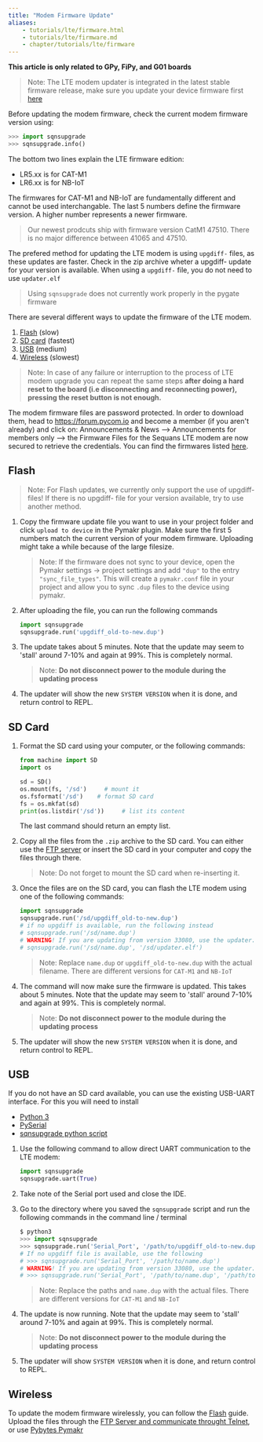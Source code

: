```yaml
---
title: "Modem Firmware Update"
aliases:
    - tutorials/lte/firmware.html
    - tutorials/lte/firmware.md
    - chapter/tutorials/lte/firmware
---
```


**This article is only related to GPy, FiPy, and G01 boards**

>Note: The LTE modem updater is integrated in the latest stable firmware release, make sure you update your device firmware first [here](/updatefirmware/device/)

Before updating the modem firmware, check the current modem firmware version using:
```python
>>> import sqnsupgrade
>>> sqnsupgrade.info()
```
The bottom two lines explain the LTE firmware edition:

* LR5.xx is for CAT-M1
* LR6.xx is for NB-IoT

The firmwares for CAT-M1 and NB-IoT are fundamentally different and cannot be used interchangable. The last 5 numbers define the firmware version. A higher number represents a newer firmware. 
> Our newest prodcuts ship with firmware version CatM1 47510. There is no major difference between 41065 and 47510. 

The prefered method for updating the LTE modem is using `upgdiff-` files, as these updates are faster. Check in the zip archive wheter a upgdiff- update for your version is available. When using a `upgdiff-` file, you do not need to use `updater.elf`

> Using `sqnsupgrade` does not currently work properly in the pygate firmware

There are several different ways to update the firmware of the LTE modem.
1. [Flash](/updatefirmware/ltemodem/#flash) (slow)
2. [SD card](/updatefirmware/ltemodem/#sd-card) (fastest)
3. [USB](/updatefirmware/ltemodem/#usb) (medium)
4. [Wireless](/updatefirmware/ltemodem/#wireless) (slowest)

>Note: In case of any failure or interruption to the process of LTE modem upgrade you can repeat the same steps **after doing a hard reset to the board (i.e disconnecting and reconnecting power), pressing the reset button is not enough.**

The modem firmware files are password protected. In order to download them, head to https://forum.pycom.io and become a member (if you aren't already) and click on:
Announcements & News --> Announcements for members only --> the Firmware Files for the Sequans LTE modem are now secured to retrieve the credentials. You can find the firmwares listed [here](https://software.pycom.io/downloads/sequans2.html).

## Flash

>Note: For Flash updates, we currently only support the use of upgdiff- files! If there is no upgdiff- file for your version available, try to use another method. 

1. Copy the firmware update file you want to use in your project folder and click `upload to device` in the Pymakr plugin. Make sure the first 5 numbers match the current version of your modem firmware. Uploading might take a while because of the large filesize.
    > Note: If the firmware does not sync to your device, open the Pymakr settings &rarr; project settings and add `"dup"` to the entry `"sync_file_types"`. This will create a `pymakr.conf` file in your project and allow you to sync `.dup` files to the device using pymakr.
2. After uploading the file, you can run the following commands
    ```python
    import sqnsupgrade
    sqnsupgrade.run('upgdiff_old-to-new.dup')
    ```
3. The update takes about 5 minutes. Note that the update may seem to 'stall' around 7-10% and again at 99%. This is completely normal. 
    >Note: **Do not disconnect power to the module during the updating process**
4. The updater will show the new `SYSTEM VERSION` when it is done, and return control to REPL.

## SD Card

1. Format the SD card using your computer, or the following commands:
    ```python
    from machine import SD
    import os

    sd = SD()
    os.mount(fs, '/sd')     # mount it
    os.fsformat('/sd')    # format SD card
    fs = os.mkfat(sd)
    print(os.listdir('/sd'))     # list its content
    ```
    The last command should return an empty list.

2. Copy all the files from the `.zip` archive to the SD card. You can either use the [FTP server](gettingstarted/programming/ftp/) or insert the SD card in your computer and copy the files through there. 
    >Note: Do not forget to mount the SD card when re-inserting it.

3. Once the files are on the SD card, you can flash the LTE modem using one of the following commands:
    ```python
    import sqnsupgrade
    sqnsupgrade.run('/sd/upgdiff_old-to-new.dup')
    # if no upgdiff is available, run the following instead
    # sqnsupgrade.run('/sd/name.dup')
    # WARNING! If you are updating from version 33080, use the updater.elf file as well, this is not needed for the upgdiff file.
    # sqnsupgrade.run('/sd/name.dup', '/sd/updater.elf')

    ```
    >Note: Replace `name.dup` or `upgdiff_old-to-new.dup` with the actual filename. There are different versions for `CAT-M1`  and `NB-IoT`

4. The command will now make sure the firmware is updated. This takes about 5 minutes. Note that the update may seem to 'stall' around 7-10% and again at 99%. This is completely normal. 
    >Note: **Do not disconnect power to the module during the updating process**
5. The updater will show the new `SYSTEM VERSION` when it is done, and return control to REPL.


## USB
If you do not have an SD card available, you can use the existing USB-UART interface. For this you will need to install 

* [Python 3](https://www.python.org/downloads)
* [PySerial](https://pythonhosted.org/pyserial/pyserial.html#installation)
* [sqnsupgrade python script](https://github.com/pycom/pycom-libraries/tree/master/lib/sqnsupgrade)

1. Use the following command to allow direct UART communication to the LTE modem:
    ```python
    import sqnsupgrade
    sqnsupgrade.uart(True)
    ```
2. Take note of the Serial port used and close the IDE.

3. Go to the directory where you saved the `sqnsupgrade` script and run the following commands in the command line / terminal
    ```python
    $ python3
    >>> import sqnsupgrade
    >>> sqnsupgrade.run('Serial_Port', '/path/to/upgdiff_old-to-new.dup')
    # If no upgdiff file is available, use the following
    # >>> sqnsupgrade.run('Serial_Port', '/path/to/name.dup')
    # WARNING! If you are updating from version 33080, use the updater.elf file as well, this is not needed for the upgdiff file
    # >>> sqnsupgrade.run('Serial_Port', '/path/to/name.dup', '/path/to/updater.elf')
    ```
    >Note: Replace the paths and `name.dup` with the actual files. There are different versions for `CAT-M1`  and `NB-IoT`

4. The update is now running. Note that the update may seem to 'stall' around 7-10% and again at 99%. This is completely normal. 
    >Note: **Do not disconnect power to the module during the updating process**
5.  The updater will show `SYSTEM VERSION` when it is done, and return control to REPL.


## Wireless

To update the modem firmware wirelessly, you can follow the [Flash](/updatefirmware/ltemodem/#flash) guide. Upload the files through the [FTP Server and communicate throught Telnet](/gettingstarted/programming/ftp/), or use [Pybytes Pymakr](https://pybytes.pycom.io/pymakr)


<!--
# Old content


Please also use the file upgdiff_33080-to-39529.dup (1.2M) from the archive.

    ```python
    import sqnsupgrade
    sqnsupgrade.run('upgdiff_33080-to-39529.dup', 'updater.elf')
    ```

We are using `CATM1-39529.zip` and `NB1-37781.zip` as examples in this tutorial.

After unpacking the zip archive, you will find each firmware packages contains two files, one being the firmware file (e.g. `CATM1-39529.dup` or `NB1-37781.dup`) and the `updater.elf` file, which is required when using the "recovery" firmware update method or if a previous upgrade failed and the modem is in recovery mode.

Please note that the `updater.elf` file is only around 300K so you can also store it inside the flash file system of the module. The firmware dup files will NOT fit into the available `/flash` file system on the module, so you either need to use an SD card or upload it directly from your computer.

>To upgrade from the previous CAT-M1 firmware 38638 you can simply upload the upgdiff_38638-to-39529.dup file (452K) from the CATM1-39529.zip archive into the /flash directory on your module and run:
```python
import sqnsupgrade
sqnsupgrade.run('upgdiff_38638-to-39529.dup')
```
If you are updating the Sequans firmware on your module for the first time, please use instead the file upgdiff_33080-to-39529.dup (1.2M) from the same archive.
Similar upgrade packages are available for the NB-IoT firmwares.


## Via SD card

To transfer the firmware files onto the SD card you have two options:

1. Format your SD card as with the FAT file system and then copy the files onto the card using your computer
2. Make sure your SD card has an MBR and a single primary partition, the format it directly on the module, mount it and transfer the firmware files onto the SD card using FTP. Please ensure the transfer is successful and that each file on the module has the same size as the original file on your PC.

```python

from machine import SD

sd = SD()
os.fsformat('/sd')    # format SD card
from machine import SD
sd = SD()
fs = os.mkfat(sd)
os.mount(fs, '/sd')     # mount it
os.listdir('/sd')      # list its content
```

Once you copied/uploaded the firmware files on to the SD card you can flash the LTE modem using the following command:

To flash the CAT-M1 firmware onto your device using the recovery method:

```python

import sqnsupgrade
sqnsupgrade.run('/sd/CATM1-39529.dup', '/sd/updater.elf')
```

To flash the NB-IoT firmware onto your device using the recovery method:

```python

import sqnsupgrade
sqnsupgrade.run('/sd/NB1-37781.dup', '/sd/updater.elf')
```

Please note you can directly flash the desired firmware onto your module, it is not necessary to upgrade to the latest CAT-M1 firmware before switching to NB-IoT.

If you have already mounted the SD card, please use the path you used when mounting it. Otherwise, if an absolute path other than `/flash` is specified, the script will automatically mount the SD card using the path specified.

Once update is finished successfully you will have a summary of new updated versions. The full output from the upgrade will looks similar to this:

```text
<<< Welcome to the SQN3330 firmware updater >>>
Attempting AT wakeup...
Starting STP (DO NOT DISCONNECT POWER!!!)
Session opened: version 1, max transfer 8192 bytes
Sending 54854 bytes: [########################################] 100%
Bootrom updated successfully, switching to upgrade mode
Attempting AT auto-negotiation...
Session opened: version 1, max transfer 2048 bytes
Sending 306076 bytes: [########################################] 100%
Attempting AT wakeup...
Upgrader loaded successfully, modem is in upgrade mode
Attempting AT wakeup...
Starting STP ON_THE_FLY
Session opened: version 1, max transfer 8192 bytes
Sending 5996938 bytes: [########################################] 100%
Code download done, returning to user mode
Resetting (DO NOT DISCONNECT POWER!!!)................
Upgrade completed!
Here's the current firmware version:

SYSTEM VERSION
==============
  FIRMWARE VERSION
    Bootloader0  : 5.1.1.0 [33080]
    Bootloader1  : 5.1.1.0 [38638]
    Bootloader2* : 5.1.1.0 [38638]
    NV Info      : 1.1,0,0
    Software     : 5.1.1.0 [38638] by robot-soft at 2018-08-20 09:51:46
    UE           : 5.0.0.0d
  COMPONENTS
    ZSP0         : 1.0.99-13604
    ZSP1         : 1.0.99-12341
```

{{% hint style="info" %}}
Please note that the firmware update may seem to "stall" around 7-10% and again at 99%. This is not an indication of a failure but the fact that the modem has to do some tasks during and the updater will wait for these tasks to be completed. Unless the upgrade process is hanging for more than 5 minutes, **do not interrupt the process** as you will have to start again if you don't finish it. It may also take several minutes for the updater to load before responding to the AT wakeup command.
{{% /hint %}}

After you have updated your modem once using the recovery method, you can now flash your modem again using just the `CATM1-38638.dup` or `NB1-37781.dup` file without specifying the `updater.elf` file. However, should the upgrade fail, your modem may end up in recovery mode and you will need the `updater.elf` file again. The updater will check for this and prompt you if using the `updater.elf` file is necessary.

Example output using just the firmware file:

```text
<<< Welcome to the SQN3330 firmware updater >>>
Attempting AT wakeup...

Starting STP ON_THE_FLY
Session opened: version 1, max transfer 8192 bytes
Sending 5996938 bytes: [########################################] 100%
Code download done, returning to user mode
Resetting (DO NOT DISCONNECT POWER!!!)............................................................................
Upgrade completed!
Here's the current firmware version:

SYSTEM VERSION
==============
  FIRMWARE VERSION
    Bootloader0  : 5.1.1.0 [33080]
    Bootloader1* : 5.1.1.0 [38638]
    Bootloader2  : 5.1.1.0 [38638]
    NV Info      : 1.1,0,0
    Software     : 5.1.1.0 [38638] by robot-soft at 2018-08-20 09:51:46
    UE           : 5.0.0.0d
  COMPONENTS
    ZSP0         : 1.0.99-13604
    ZSP1         : 1.0.99-12341
```

## Via UART Serial Interface

If you can't use an SD card to hold the firmware images, you can use the existing UART interface you have with the board to load these firmware files from your Computer.

You will need the following software installed on your computer:

1. [Python 3](https://www.python.org/downloads), if it's not directly available through your OS distributor
2. [PySerial](https://pythonhosted.org/pyserial/pyserial.html#installation)

You will also need to download the following Python scripts: [https://github.com/pycom/pycom-libraries/tree/master/lib/sqnsupgrade](https://github.com/pycom/pycom-libraries/tree/master/lib/sqnsupgrade)

**Important**: When upgrading your modem for the first time, even if you have updated it in the past with the old firmware update method, you **MUST** use the "recovery" upgrade method described below. Otherwise, you will risk breaking your module.

You can upload the `updater.elf` file to the module's flash file system rather than uploading it via UART directly to the modem, which will slightly increase the speed of the upgrade.

First, you need to prepare your modem for upgrade mode by using the following commands.

### **Commands to run on the Pycom module**

To use the recovery method:

```python

import sqnsupgrade
sqnsupgrade.uart(True)
```

To use the recovery method using the `updater.elf` file on the module**:**

```python

 import sqnsupgrade
 sqnsupgrade.uart(True,'/flash/updater.elf')
```

To use the normal method:

```python

 import sqnsupgrade
 sqnsupgrade.uart()
```

After this command is executed a message will be displayed asking you to close the port.

```text
Going into MIRROR mode... please close this terminal to resume the upgrade via UART
```

### **Commands to be run on your computer**

You must close the terminal/Atom or Visual Studio Code console to run the following commands from your computer:

Go to the directory where you saved the `sqnsupgrade` scripts and run the following commands in terminal:

When using the recovery method:

```python

$ python3
Python 3.6.5 (default, Apr 25 2018, 14:23:58)
[GCC 4.2.1 Compatible Apple LLVM 9.1.0 (clang-902.0.39.1)] on darwin
Type "help", "copyright", "credits" or "license" for more information.
>>>
>>> import sqnsupgrade
>>> sqnsupgrade.run('Serial_Port', '/path/to/CATM1-39529.dup', '/path/to/updater.elf')
```

When using the standard method (or if the `updater.elf` was loaded on the module):

```python

 $ python3
 Python 3.6.5 (default, Apr 25 2018, 14:23:58)
 [GCC 4.2.1 Compatible Apple LLVM 9.1.0 (clang-902.0.39.1)] on darwin
 Type "help", "copyright", "credits" or "license" for more information.
 >>>
 >>> import sqnsupgrade
 >>> sqnsupgrade.run('Serial_Port', '/path/to/CATM1-39529.dup')
```

Please note that the firmware update may seem to "stall" around 7-10% and again at 99%. This is not an indication of a failure but the fact that the modem has to do some tasks during and the updater will wait for these tasks to be completed. Unless the upgrade process is hanging for more than 5 minutes, **do not interrupt the process** as you will have to start again if you don't finish it. It may also take several minutes for the updater to load before responding to the AT wakeup command.

## Retrying process

In case of any failure or interruption to the process of LTE modem upgrade you can repeat the same steps **after doing a hard reset to the board (i.e disconnecting and reconnecting power), pressing the reset button is not enough.**

## Sqnsupgrade class

The latest version of the `sqnsupgrade` class has a few additional features that help with debugging or modem update.


#### sqnsupgrade.info()
     If the modem is in application mode, the current firmware version is displayed. This behaviour replaces the version() command which now is only available in uart() mode. Optional parameters are sqnsupgrade.info(verbose=False, debug=False)

#### sqnsupgrade.run(load_fff=True)
There is an optional command line load_fff for the sqnsupgrade.run() command. This is designed to be an internal flag. IMPORTANT: This should only be used when advised by Pycom Support.
-->
